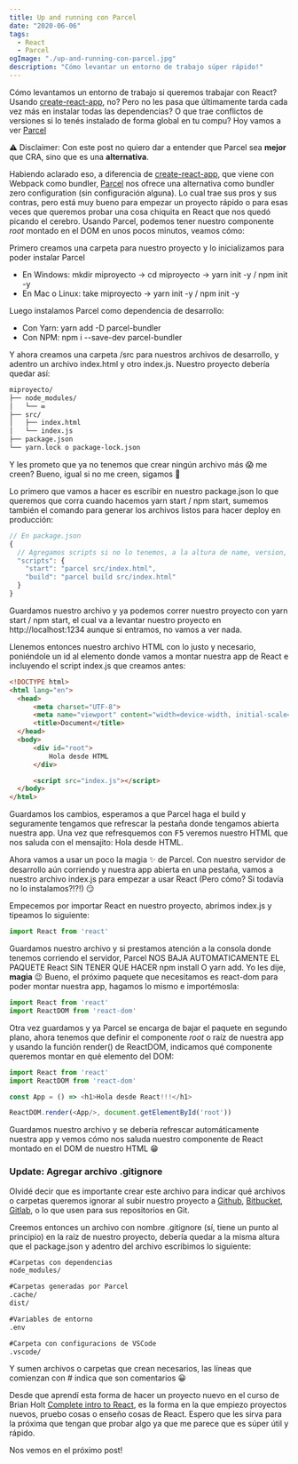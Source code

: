 ```yaml
---
title: Up and running con Parcel
date: "2020-06-06"
tags:
  - React
  - Parcel
ogImage: "./up-and-running-con-parcel.jpg"
description: "Cómo levantar un entorno de trabajo súper rápido!"
---
```


Cómo levantamos un entorno de trabajo si queremos trabajar con React? Usando [create-react-app](https://github.com/facebookincubator/create-react-app), no? Pero no les pasa que últimamente tarda cada vez más en instalar todas las dependencias? O que trae conflictos de versiones si lo tenés instalado de forma global en tu compu? Hoy vamos a ver [Parcel](https://parceljs.org/)

⚠ Disclaimer: Con este post no quiero dar a entender que Parcel sea **mejor** que CRA, sino que es una **alternativa**.

Habiendo aclarado eso, a diferencia de [create-react-app](https://github.com/facebookincubator/create-react-app), que viene con Webpack 
como bundler, [Parcel](https://parceljs.org/) nos ofrece una alternativa como bundler <inline-code>zero configuration</inline-code> (sin configuración alguna). 
Lo cual trae sus pros y sus contras, pero está muy bueno para empezar un proyecto rápido o para esas veces que queremos probar una cosa 
chiquita en React que nos quedó picando el cerebro. Usando <inline-code>Parcel</inline-code>, podemos tener nuestro componente _root_ montado en el DOM en unos 
pocos minutos, veamos cómo:

Primero creamos una carpeta para nuestro proyecto y lo inicializamos para poder instalar Parcel

- En Windows: <inline-code>mkdir miproyecto</inline-code> -> <inline-code>cd miproyecto</inline-code> -> <inline-code>yarn init -y</inline-code> / <inline-code>npm init -y</inline-code>
- En Mac o Linux: <inline-code>take miproyecto</inline-code> -> <inline-code>yarn init -y</inline-code> / <inline-code>npm init -y</inline-code>

Luego instalamos Parcel como dependencia de desarrollo:

- Con Yarn: <inline-code>yarn add -D parcel-bundler</inline-code>
- Con NPM: <inline-code>npm i --save-dev parcel-bundler</inline-code>

Y ahora creamos una carpeta <inline-code>/src</inline-code> para nuestros archivos de desarrollo, y adentro un archivo <inline-code>index.html</inline-code> y otro <inline-code>index.js</inline-code>.
Nuestro proyecto debería quedar así:

```md
miproyecto/
├── node_modules/
│   └── ∞
├── src/
│   ├── index.html
│   └── index.js
├── package.json
└── yarn.lock o package-lock.json
```

Y les prometo que ya no tenemos que crear ningún archivo más 😱 me creen? Bueno, igual si no me creen, sigamos 🤣

Lo primero que vamos a hacer es escribir en nuestro <inline-code>package.json</inline-code> lo que queremos que corra cuando 
hacemos <inline-code>yarn start</inline-code> / <inline-code>npm start</inline-code>, sumemos también el comando para generar los archivos listos para hacer deploy en producción:

```js
// En package.json
{
  // Agregamos scripts si no lo tenemos, a la altura de name, version, etc.
  "scripts": {
    "start": "parcel src/index.html",
    "build": "parcel build src/index.html"
  }
}
```

Guardamos nuestro archivo y ya podemos correr nuestro proyecto con <inline-code>yarn start</inline-code> / <inline-code>npm start</inline-code>, el cual va a levantar nuestro 
proyecto en http://localhost:1234 aunque si entramos, no vamos a ver nada.

Llenemos entonces nuestro archivo HTML con lo justo y necesario, poniéndole un id al elemento donde vamos a montar nuestra app de React
e incluyendo el script <inline-code>index.js</inline-code> que creamos antes:

```html
<!DOCTYPE html>
<html lang="en">
  <head>
      <meta charset="UTF-8">
      <meta name="viewport" content="width=device-width, initial-scale=1.0">
      <title>Document</title>
  </head>
  <body>
      <div id="root">
          Hola desde HTML
      </div>

      <script src="index.js"></script>
  </body>
</html>
```

Guardamos los cambios, esperamos a que Parcel haga el build y seguramente tengamos que refrescar la pestaña donde tengamos 
abierta nuestra app. Una vez que refresquemos con <kbd>F5</kbd> veremos nuestro HTML que nos saluda con el mensajito: 
<inline-code>Hola desde HTML</inline-code>.

Ahora vamos a usar un poco la magia ✨ de Parcel. Con nuestro servidor de desarrollo aún corriendo y nuestra app abierta 
en una pestaña, vamos a nuestro archivo <inline-code>index.js</inline-code> para empezar a usar React (Pero cómo? Si todavía no lo instalamos?!?!) 😏

Empecemos por importar React en nuestro proyecto, abrimos <inline-code>index.js</inline-code> y tipeamos lo siguiente:

```js
import React from 'react'
```

Guardamos nuestro archivo y si prestamos atención a la consola donde tenemos corriendo el servidor, Parcel NOS BAJA 
AUTOMATICAMENTE EL PAQUETE React SIN TENER QUE HACER <inline-code>npm install</inline-code> O <inline-code>yarn add</inline-code>. Yo les dije, **magia** 😉
Bueno, el próximo paquete que necesitamos es <inline-code>react-dom</inline-code> para poder montar nuestra app, hagamos lo mismo e importémosla:

```js
import React from 'react'
import ReactDOM from 'react-dom'
```

Otra vez guardamos y ya Parcel se encarga de bajar el paquete en segundo plano, ahora tenemos que definir el componente _root_ o 
raíz de nuestra app y usando la función <inline-code>render()</inline-code> de ReactDOM, indicamos qué componente queremos montar en qué elemento del DOM:

```js
import React from 'react'
import ReactDOM from 'react-dom'

const App = () => <h1>Hola desde React!!!</h1>

ReactDOM.render(<App/>, document.getElementById('root'))
```

Guardamos nuestro archivo y se debería refrescar automáticamente nuestra app y vemos cómo nos saluda nuestro componente de React 
montado en el DOM de nuestro HTML 😁

### Update: Agregar archivo .gitignore

Olvidé decir que es importante crear este archivo para indicar qué archivos o carpetas queremos ignorar al 
subir nuestro proyecto a [Github](https://github.com), [Bitbucket](https://bitbucket.org), [Gitlab](http://www.gitlab.com/), o lo que 
usen para sus repositorios en Git.

Creemos entonces un archivo con nombre <inline-code>.gitignore</inline-code> (sí, tiene un punto al principio) en la raíz de nuestro proyecto, debería 
quedar a la misma altura que el <inline-code>package.json</inline-code> y adentro del archivo escribimos lo siguiente:

```md
#Carpetas con dependencias
node_modules/

#Carpetas generadas por Parcel
.cache/
dist/

#Variables de entorno
.env

#Carpeta con configuracions de VSCode
.vscode/
```

Y sumen archivos o carpetas que crean necesarios, las líneas que comienzan con # indica que son comentarios 😀

Desde que aprendí esta forma de hacer un proyecto nuevo en el curso de Brian Holt [Complete intro to React](https://btholt.github.io/complete-intro-to-react-v5/), es la forma en la que empiezo proyectos nuevos, pruebo cosas o enseño cosas de React. Espero que les sirva para la próxima que tengan que probar algo ya que me parece que es súper útil y rápido.

Nos vemos en el próximo post!